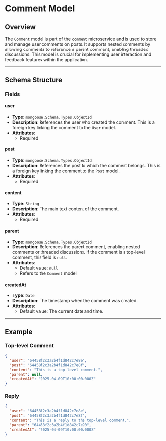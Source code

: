 # Comment Model

## Overview
The `Comment` model is part of the `comment` microservice and is used to store and manage user comments on posts. It supports nested comments by allowing comments to reference a parent comment, enabling threaded discussions. This model is crucial for implementing user interaction and feedback features within the application.

---

## Schema Structure

### Fields
#### user
- **Type**: `mongoose.Schema.Types.ObjectId`
- **Description**: References the user who created the comment. This is a foreign key linking the comment to the `User` model.
- **Attributes**: 
  - Required

#### post
- **Type**: `mongoose.Schema.Types.ObjectId`
- **Description**: References the post to which the comment belongs. This is a foreign key linking the comment to the `Post` model.
- **Attributes**: 
  - Required

#### content
- **Type**: `String`
- **Description**: The main text content of the comment.
- **Attributes**: 
  - Required

#### parent
- **Type**: `mongoose.Schema.Types.ObjectId`
- **Description**: References the parent comment, enabling nested comments or threaded discussions. If the comment is a top-level comment, this field is `null`.
- **Attributes**: 
  - Default value: `null`
  - Refers to the `Comment` model

#### createdAt
- **Type**: `Date`
- **Description**: The timestamp when the comment was created.
- **Attributes**: 
  - Default value: The current date and time.

---

## Example
### Top-level Comment
```json
{
  "user": "64458f2c3a2b4f1d842c7e8e",
  "post": "64458f2c3a2b4f1d842c7e8f",
  "content": "This is a top-level comment.",
  "parent": null,
  "createdAt": "2025-04-09T10:00:00.000Z"
}
```
### Reply
```json
{
  "user": "64458f2c3a2b4f1d842c7e8e",
  "post": "64458f2c3a2b4f1d842c7e8f",
  "content": "This is a reply to the top-level comment.",
  "parent": "64458f2c3a2b4f1d842c7e90",
  "createdAt": "2025-04-09T10:00:00.000Z"
}
```